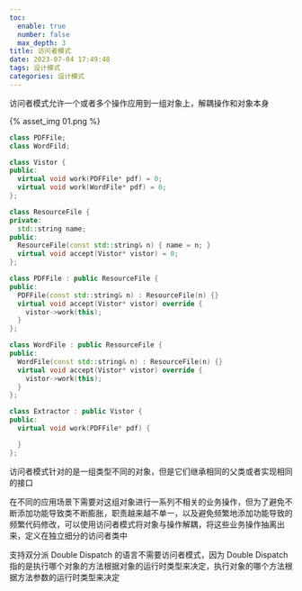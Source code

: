 ```yaml
---
toc:
  enable: true
  number: false
  max_depth: 3
title: 访问者模式
date: 2023-07-04 17:49:48
tags: 设计模式
categories: 设计模式
---
```


访问者模式允许一个或者多个操作应用到一组对象上，解耦操作和对象本身

{% asset_img 01.png %}

```cpp
class PDFFile;
class WordFild;

class Vistor {
public:
  virtual void work(PDFFile* pdf) = 0;
  virtual void work(WordFile* pdf) = 0;
};

class ResourceFile {
private:
  std::string name;
public:
  ResourceFile(const std::string& n) { name = n; }
  virtual void accept(Vistor* vistor) = 0;
};

class PDFFile : public ResourceFile {
public:
  PDFFile(const std::string& n) : ResourceFile(n) {}
  virtual void accept(Vistor* vistor) override {
    vistor->work(this);
  }
};

class WordFile : public ResourceFile {
public:
  WordFile(const std::string& n) : ResourceFile(n) {}
  virtual void accept(Vistor* vistor) override {
    vistor->work(this);
  }
};

class Extractor : public Vistor {
public:
  virtual void work(PDFFile* pdf) {

  }
};
```

访问者模式针对的是一组类型不同的对象，但是它们继承相同的父类或者实现相同的接口

在不同的应用场景下需要对这组对象进行一系列不相关的业务操作，但为了避免不断添加功能导致类不断膨胀，职责越来越不单一，以及避免频繁地添加功能导致的频繁代码修改，可以使用访问者模式将对象与操作解耦，将这些业务操作抽离出来，定义在独立细分的访问者类中

支持双分派 Double Dispatch 的语言不需要访问者模式，因为 Double Dispatch 指的是执行哪个对象的方法根据对象的运行时类型来决定，执行对象的哪个方法根据方法参数的运行时类型来决定